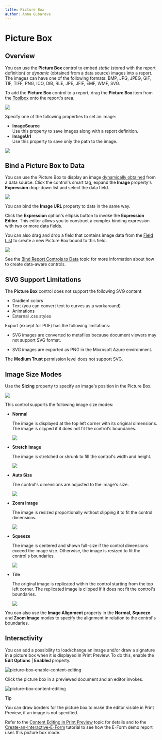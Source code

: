 ```yaml
---
title: Picture Box
author: Anna Gubareva
---
```

# Picture Box

## <a name="overview"></a>Overview

You can use the **Picture Box** control to embed _static_ (stored with the report definition) or _dynamic_ (obtained from a data source) images into a report. The images can have one of the following formats: BMP, JPG, JPEG, GIF, TIF, TIFF, PNG, ICO, DIB, RLE, JPE, JFIF, EMF, WMF, SVG.

To add the **Picture Box** control to a report, drag the **Picture Box** item from the [Toolbox](../../report-designer-tools/toolbox.md) onto the report's area.

![](../../../../../images/eurd-win-add-picture-box-to-report.png)


Specify one of the following properties to set an image:

- **ImageSource**  
    Use this property to save images along with a report definition.
- **ImageUrl**  
    Use this property to save only the path to the image.

![](../../../../../images/eurd-win-picture-box-image-property.png)

## Bind a Picture Box to Data
You can use the Picture Box to display an image [dynamically obtained](../../bind-to-data/bind-controls-to-data-expression-bindings.md) from a data source. Click the control's smart tag, expand the **Image** property's **Expression** drop-down list and select the data field.

![](../../../../../images/eurd-win-picture-box-bind-to-data.png)

You can bind the **Image URL** property to data in the same way. 

Click the **Expression** option's ellipsis button to invoke the **Expression Editor**. This editor allows you to construct a complex binding expression with two or more data fields.

You can also drag and drop a field that contains image data from the [Field List](../../report-designer-tools/ui-panels/field-list.md) to create a new Picture Box bound to this field.

![](../../../../../images/eurd-win-picture-box-drop-from-field-list.png)

See the [Bind Report Controls to Data](../../bind-to-data/bind-controls-to-data-expression-bindings.md) topic for more information about how to create data-aware controls.

## SVG Support Limitations

The **Picture Box** control does not support the following SVG content:

- Gradient colors
- Text (you can convert text to curves as a workaround)
- Animations
- External .css styles

Export (except for PDF) has the following limitations:

- SVG images are converted to metafiles because document viewers may not support SVG format.
    
- SVG images are exported as PNG in the Microsoft Azure environment.


The **Medium Trust** permission level does not support SVG.

## Image Size Modes

Use the **Sizing** property to specify an image's position in the Picture Box. 

![](../../../../../images/eurd-win-picture-box-sizing-property.png)

This control supports the following image size modes:

* **Normal**
    
    The image is displayed at the top left corner with its original dimensions. The image is clipped if it does not fit the control's boundaries. 

    ![](../../../../../images/eurd-win-picture-box-image-size-mode-normal.png)

* **Stretch Image**

    The image is stretched or shrunk to fill the control's width and height.

    ![](../../../../../images/eurd-win-picture-box-image-size-mode-stretch-image.png)

* **Auto Size**

    The control's dimensions are adjusted to the image's size.

    ![](../../../../../images/eurd-win-picture-box-image-size-mode-auto-size.png)

* **Zoom Image**

    The image is resized proportionally without clipping it to fit the control dimensions.

    ![](../../../../../images/eurd-win-picture-box-image-size-mode-zoom-image.png)

* **Squeeze**

    The image is centered and shown full-size if the control dimensions exceed the image size. Otherwise, the image is resized to fit the control's boundaries.

    ![](../../../../../images/eurd-win-picture-box-image-size-mode-squeeze.png)

* **Tile**

    The original image is replicated within the control starting from the top left corner. The replicated image is clipped if it does not fit the control's boundaries.

    ![](../../../../../images/eurd-win-picture-box-image-size-mode-tile.png)

You can also use the **Image Alignment** property in the **Normal**, **Squeeze** and **Zoom Image** modes to specify the alignment in relation to the control's boundaries.

## Interactivity

You can add a possibility to load/change an image and/or draw a signature in a picture box when it is displayed in Print Preview. To do this, enable the **Edit Options** | **Enabled** property.

![picture-box-enable-content-editing](../../../../../images/eurd-win-picture-box-enable-content-editing.png)

Click the picture box in a previewed document and an editor invokes.

![picture-box-content-editing](../../../../../images/eurd-win-picture-box-content-editing.png)

> [!Tip]
> You can draw borders for the picture box to make the editor visible in Print Preview, if an image is not specified.

Refer to the [Content Editing in Print Preview](../../provide-interactivity/edit-content-in-print-preview.md) topic for details and to the [Create-an-Interactive-E-Form](../../create-popular-reports/create-an-interactive-e-form.md) tutorial to see how the E-Form demo report uses this picture box mode.
